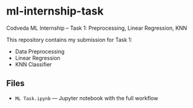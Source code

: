 # ml-internship-task
Codveda ML Internship – Task 1: Preprocessing, Linear Regression, KNN

This repository contains my submission for Task 1:
- Data Preprocessing
- Linear Regression
- KNN Classifier

## Files
- `ML Task.ipynb` — Jupyter notebook with the full workflow



